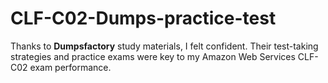 # CLF-C02-Dumps-practice-test
Thanks to **Dumpsfactory** study materials, I felt confident. Their test-taking strategies and practice exams were key to my Amazon Web Services CLF-C02 exam performance.
